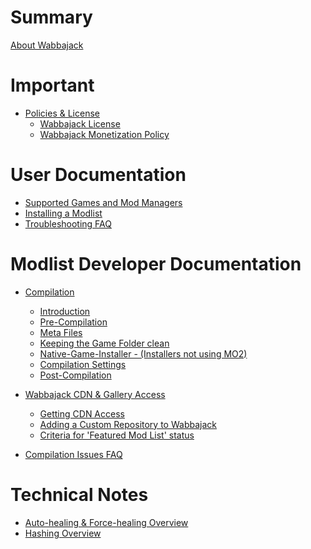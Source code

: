 <!-- markdownlint-disable MD041 -->

# Summary

[About Wabbajack](../README.md)

# Important 

- [Policies & License](policies_and_license/Policies%20and%20License.md)
  - [Wabbajack License](policies_and_license/Wabbajack%20License.md)
  - [Wabbajack Monetization Policy](policies_and_license/Wabbajack%20Monetization%20Policy.md)

# User Documentation

- [Supported Games and Mod Managers](user_documentation/Supported%20Games%20and%20Mod%20Managers.md)
- [Installing a Modlist](user_documentation/Installing%20a%20Modlist.md)
- [Troubleshooting FAQ]()

# Modlist Developer Documentation

- [Compilation](modlist_author_documentation/Compilation.md)
  - [Introduction](modlist_author_documentation/Introduction.md)
  - [Pre-Compilation](modlist_author_documentation/Pre-Compilation.md)
  - [Meta Files](modlist_author_documentation/Meta%20Files.md)
  - [Keeping the Game Folder clean](modlist_author_documentation/Keeping%20the%20Game%20Folder%20clean.md)
  - [Native-Game-Installer - (Installers not using MO2)](modlist_author_documentation/Native-Game-Installer%20-%20(Installers%20not%20using%20MO2).md)
  - [Compilation Settings](modlist_author_documentation/Compilation%20Settings.md)
  - [Post-Compilation](modlist_author_documentation/Post-Compilation.md)

- [Wabbajack CDN & Gallery Access](wabbajack_cdn_and_gallery_access/Wabbajack%20CDN%20&%20Gallery%20Access.md)
  - [Getting CDN Access](wabbajack_cdn_and_gallery_access/Getting%20CDN%20Access.md)
  - [Adding a Custom Repository to Wabbajack](wabbajack_cdn_and_gallery_access/Adding%20a%20Custom%20Repository%20to%20Wabbajack.md)
  - [Criteria for 'Featured Mod List' status](wabbajack_cdn_and_gallery_access/Criteria%20for%20'Featured%20Mod%20List'%20status.md)

- [Compilation Issues FAQ]()

# Technical Notes

- [Auto-healing & Force-healing Overview](technical_talk/Auto-healing%20&%20Force-healing%20Overview.md)
- [Hashing Overview](technical_talk/Hashing%20Overview.md)

